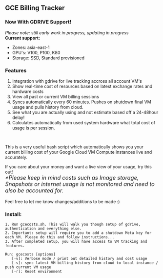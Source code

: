 ## GCE Billing Tracker 
### Now With GDRIVE Support!
<i> Please note: still early work in progress, updating in progress </i>
<br/>
<b> Current support: </b>

* Zones: asia-east-1<br/>
* GPU's: V100, P100, K80 <br/>
* Storage: SSD, Standard provisioned  <br/>
### Features
1. Integration with gdrive for live tracking accross all account VM's
2. Show real-time cost of resources based on latest exchange rates and hardware costs
2. View all past or current VM billing sessions
3. Syncs automatically every 60 minutes. Pushes on shutdown final VM usage and pulls history from cloud.
4. See what you are actually using and not estimate based off a 24-48hour delay!
5. Calculates automatically from used system hardware what total cost of usage is per session.

<br/>

This is a very useful bash script which automatically shows you your current billing cost of your Google Cloud VM Compute instances live and accurately.

If you care about your money and want a live view of your usage, try this out! <br/>
<font size="4">
<i> *Please keep in mind costs such as Image storage, Snapshots or internet usage is not monitored and need to also be accounted for. </i></font>
<br/>
<br/>
Feel free to let me know changes/additions to be made :)
<br/>
### Install:
```
1. Run gcecosts.sh. This will walk you though setup of gdrive, authentication and everything else.
2. Important: setup will require you to add a shutdown Meta key for each VM. Please do this and follow instructions...
3. After completed setup, you will have access to VM tracking and features.

Run: gcecosts [options]
   [-v]: Verbose mode / print out detailed history and cost usage
   [-s]: sync latest VM billing history from cloud to local instance / push current VM usage
   [-r]: Reset environment
```
